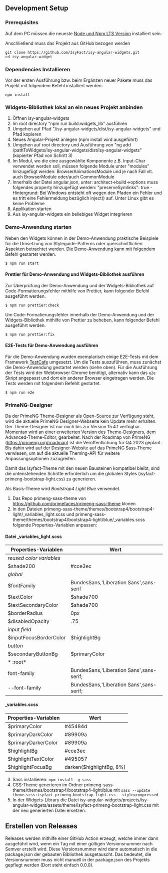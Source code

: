 ## Development Setup

### Prerequisites

Auf dem PC müssen die neueste [Node und Npm LTS Version](https://nodejs.org/en/download/) installiert sein.

Anschließend muss das Projekt aus GitHub bezogen werden

```shell
git clone https://github.com/IsyFact/isy-angular-widgets.git
cd isy-angular-widget
```

### Dependencies Installieren

Vor der ersten Ausführung bzw. beim Ergänzen neuer Pakete muss das Projekt mit folgendem Befehl installiert werden.

```shell
npm install
```

### Widgets-Bibliothek lokal an ein neues Projekt anbinden

1. Öffnen isy-angular-widgets
2. Im root directory "npm run build:widgets_lib" ausführen
3. Umgehen auf Pfad "/isy-angular-widgets/dist/isy-angular-widgets" und Pfad kopieren
4. Neues Angular-Projekt anlegen (npm install wird ausgeführt)
5. Umgehen auf root directory und Ausführung von "ng add /pathToWidgets/isy-angular-widgets/dist/isy-angular-widgets" (kopierter Pfad von Schritt 3)
6. Im Modul, wo die eine ausgewählte Komponente z.B. Input-Char verwendet werden soll, müssen folgende Module unter "modules" hinzugefügt werden: BrowserAnimationsModule und je nach Fall vlt. auch BrowserModule oder/auch CommonModule
7. Innerhalb der Datei angular.json, unter: architect->build->options muss folgendes property hinzugefügt werden: "preserveSymlinks": true - Hintergrund: Bei Windows entsteht oft wegen den Pfaden ein Fehler und es tritt eine Fehlermeldung bezüglich inject() auf. Unter Linux gibt es keine Probleme
8. Applikation starten
9. Aus isy-angular-widgets ein beliebiges Widget integrieren

### Demo-Anwendung starten

Neben den Widgets können in der Demo-Anwendung praktische Beispiele für die Umsetzung von Styleguide-Patterns oder querschnittlichen Aspekten betrachtet werden.
Die Demo-Anwendung kann mit folgendem Befehl gestartet werden. 

```
$ npm run start
```

#### Prettier für Demo-Anwendung und Widgets-Bibliothek ausführen
Zur Überprüfung der Demo-Anwendung und der Widgets-Bibliothek auf Code-Formatierungsfehler mithilfe von Prettier, kann folgender Befehl ausgeführt werden.
```
$ npm run prettier:check
```
Um Code-Formatierungsfehler innerhalb der Demo-Anwendung und der Widgets-Bibliothek mithilfe von Prettier zu beheben, kann folgender Befehl ausgeführt werden.
```
$ npm run prettier:fix
```

#### E2E-Tests für Demo-Anwendung ausführen

Für die Demo-Anwendung wurden exemplarisch einige E2E-Tests mit dem Framework [TestCafe](https://testcafe.io/) umgesetzt.
Um die Tests auszuführen, muss zunächst die Demo-Anwendung gestartet werden (siehe oben).
Für die Ausführung der Tests wird der Webbrowser Chrome benötigt, alternativ kann das `e2e` Skript angepasst und dort ein anderer Browser eingetragen werden.
Die Tests werden mit folgendem Befehlt gestartet.

```
$ npm run e2e
```

### PrimeNG-Designer
Da der PrimeNG Theme-Designer als Open-Source zur Verfügung steht, wird die aktuelle PrimeNG Designer-Webseite kein Update mehr erhalten. 
Der Theme-Designer ist nur noch bis zur Version 15.4.1 verfügbar.
Momentan wird an einer erweiterten Version des Theme-Designers, dem Advanced-Theme-Editor, gearbeitet. 
Nach der Roadmap von PrimeNG (https://primeng.org/roadmap) ist die Veröffentlichung für Q4 2023 geplant.
Bis dahin wird auf der Designer-Website auf das PrimeNG Sass-Theme verwiesen, um auf die aktuelle Theming-API für weitere Anpassungsoptionen zuzugreifen.

Damit das Isyfact-Theme mit den neuen Bausteinen kompatibel bleibt, sind die untenstehenden Schritte erforderlich um die globalen Styles (isyfact-primeng-bootstrap-light.css) zu generieren.

Als Basis-Theme wird _Bootstrap4 Light Blue_ verwendet.

1. Das Repo primeng-sass-theme von https://github.com/primefaces/primeng-sass-theme klonen
2. In den Dateien primeng-sass-theme/themes/bootstrap4/bootstrap4-light/_variables_light.scss und primeng-sass-theme/themes/bootstrap4/bootstrap4-light/blue/_variables.scss folgende Properties-Variablen anpassen:

#### Datei _variables_light.scss
| Properties-Variablen     | Wert                                     | 
|--------------------------|------------------------------------------|
| *reused color variables* |                                          |                   
| $shade200                | #cce3ec                                  |
| *global*                 |                                          |
| $fontFamily              | BundesSans,'Liberation Sans',sans-serif  |
| $textColor               | $shade700                                |
| $textSecondaryColor      | $shade700                                |
| $borderRadius            | 0px                                      |
| $disabledOpacity         | .75                                      |
| *input field*            |                                          |
| $inputFocusBorderColor   | $highlightBg                             |
| *button*                 |                                          |
| $secondaryButtonBg       | $primaryColor                            |
| * :root*                 |                                          |
| font-family              | BundesSans,'Liberation Sans',sans-serif; |
| --font-family            | BundesSans,'Liberation Sans',sans-serif; |

#### _variables.scss
| Properties-Variablen     | Wert                     | 
|--------------------------|--------------------------|
| $primaryColor            | #45484d                  |
| $primaryDarkColor        | #89909a                  |
| $primaryDarkerColor      | #89909a                  |
| $highlightBg             | #cce3ec                  |
| $highlightTextColor      | #495057                  |
| $highlightFocusBg        | darken($highlightBg, 8%) |


3. Sass installieren: `npm install -g sass` 
4. CSS-Theme generieren im Ordner primeng-sass-theme/themes/bootstrap4/bootstrap4-light/blue mit `sass --update theme.scss:isyfact-primeng-bootstrap-light.css --style=compressed`
6. In der Widgets-Library die Datei isy-angular-widgets/projects/isy-angular-widgets/assets/theme/isyfact-primeng-bootstrap-light.css mit der neu generierten Datei ersetzen.

## Erstellen von Releases

Releases werden mithilfe einer GitHub Action erzeugt, welche immer dann ausgeführt wird, wenn ein Tag mit einer gültigen Versionsnummer nach Semver erstellt wird.
Diese Versionsnummer wird dann automatisch in die package.json der gebauten Bibliothek ausgetauscht.
Das bedeutet, die Versionsnummer muss nicht manuell in der package.json des Projekts gepflegt werden (Dort steht einfach 0.0.0).
